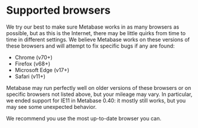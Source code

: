 # Supported browsers

We try our best to make sure Metabase works in as many browsers as possible, but as this is the Internet, there may be little quirks from time to time in different settings. We believe Metabase works on these versions of these browsers and will attempt to fix specific bugs if any are found:

- Chrome (v70+)
- Firefox (v68+)
- Microsoft Edge (v17+)
- Safari (v11+)

Metabase may run perfectly well on older versions of these browsers or on specific browsers not listed above, but your mileage may vary. In particular, we ended support for IE11 in Metabase 0.40: it mostly still works, but you may see some unexpected behavior. 

We recommend you use the most up-to-date browser you can.
